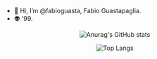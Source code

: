 - 👋 Hi, I’m @fabioguasta, Fabio Guastapaglia. 
- 👽 '99.

<span align="center">
 
![Anurag's GitHub stats](https://github-readme-stats.vercel.app/api?username=fabioguasta&show_icons=true&theme=tokyonight)


 ![Top Langs](https://github-readme-stats.vercel.app/api/top-langs/?username=fabioguasta&theme=tokyonight)</span>


